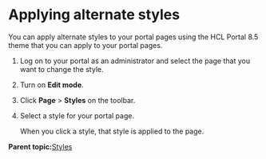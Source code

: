 # Applying alternate styles 

You can apply alternate styles to your portal pages using the HCL Portal 8.5 theme that you can apply to your portal pages.

1.  Log on to your portal as an administrator and select the page that you want to change the style.

2.  Turn on **Edit mode**.

3.  Click **Page** \> **Styles** on the toolbar.

4.  Select a style for your portal page.

    When you click a style, that style is applied to the page.


**Parent topic:**[Styles ](../dev-theme/themeopt_cust_styles.md)

